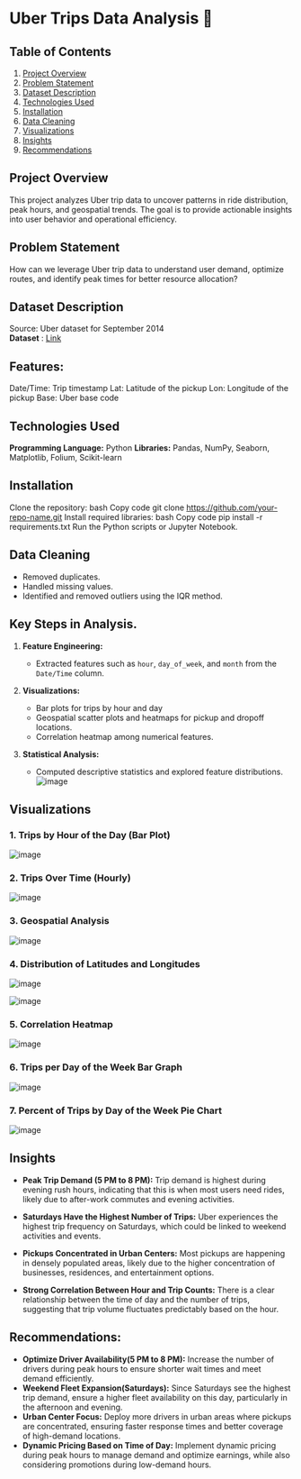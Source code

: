 
# **Uber Trips Data Analysis 🚕**

## Table of Contents
1. [Project Overview](#project-overview)  
2. [Problem Statement](#problem-statement)  
3. [Dataset Description](#dataset-description)  
4. [Technologies Used](#technologies-used)  
5. [Installation](#installation)  
6. [Data Cleaning](#data-cleaning)    
7. [Visualizations](#visualizations)  
8. [Insights](#insights)
9. [Recommendations](#recommendations) 


## **Project Overview**

This project analyzes Uber trip data to uncover patterns in ride distribution, peak hours, and geospatial trends. The goal is to provide actionable insights into user behavior and operational efficiency.

## **Problem Statement**

How can we leverage Uber trip data to understand user demand, optimize routes, and identify peak times for better resource allocation?

## **Dataset Description**

Source: Uber dataset for September 2014  
**Dataset** : [Link](https://www.kaggle.com/code/amirmotefaker/uber-trips-analysis)

## **Features:**
Date/Time: Trip timestamp
Lat: Latitude of the pickup
Lon: Longitude of the pickup
Base: Uber base code

## **Technologies Used**

**Programming Language:** Python
**Libraries:** Pandas, NumPy, Seaborn, Matplotlib, Folium, Scikit-learn

## **Installation**

Clone the repository:
bash
Copy code
git clone https://github.com/your-repo-name.git
Install required libraries:
bash
Copy code
pip install -r requirements.txt
Run the Python scripts or Jupyter Notebook.
## **Data Cleaning**

- Removed duplicates.
- Handled missing values.
- Identified and removed outliers using the IQR method.

## Key Steps in Analysis.

1. **Feature Engineering:**
   - Extracted features such as `hour`, `day_of_week`, and `month` from the `Date/Time` column.

2. **Visualizations:**
   - Bar plots for trips by hour and day
   - Geospatial scatter plots and heatmaps for pickup and dropoff locations.
   - Correlation heatmap among numerical features.

3. **Statistical Analysis:**
   - Computed descriptive statistics and explored feature distributions.
![image](https://github.com/user-attachments/assets/9405f76c-cba1-4255-8fdd-9af8888fbbf8)


## Visualizations
### 1. Trips by Hour of the Day (Bar Plot)
 ![image](https://github.com/user-attachments/assets/f81d6268-1c4f-4582-b289-6b62e16803cb)


### 2. Trips Over Time (Hourly)
![image](https://github.com/user-attachments/assets/e2fb5582-4cef-49be-941b-2b7add695b13)


### 3. Geospatial Analysis
![image](https://github.com/user-attachments/assets/86dc8f28-8b60-401f-9b63-422d66f1f0ac)



### 4. Distribution of Latitudes and Longitudes
![image](https://github.com/user-attachments/assets/bfad5ec0-5c21-47a6-968a-29a423d4c062)

![image](https://github.com/user-attachments/assets/420a0181-735b-44ca-bdcf-6eadbdc00793)


### 5. Correlation Heatmap
![image](https://github.com/user-attachments/assets/650bd482-b44f-4b02-aed9-7f89baabd9c6)

### 6. Trips per Day of the Week Bar Graph
![image](https://github.com/user-attachments/assets/caae9c04-aac5-46cd-9aba-c01b5870edd5)

### 7. Percent of Trips by Day of the Week Pie Chart
![image](https://github.com/user-attachments/assets/86b86e0b-c74b-47af-98bf-686b73e92590)


## **Insights**

- **Peak Trip Demand (5 PM to 8 PM):** Trip demand is highest during evening rush hours, indicating that this is when most users need rides, likely due to after-work commutes and evening activities.

- **Saturdays Have the Highest Number of Trips:** Uber experiences the highest trip frequency on Saturdays, which could be linked to weekend activities and events.

- **Pickups Concentrated in Urban Centers:** Most pickups are happening in densely populated areas, likely due to the higher concentration of businesses, residences, and entertainment options.

- **Strong Correlation Between Hour and Trip Counts:** There is a clear relationship between the time of day and the number of trips, suggesting that trip volume fluctuates predictably based on the hour.

##  **Recommendations:**
- **Optimize Driver Availability(5 PM to 8 PM):** Increase the number of drivers during peak hours to ensure shorter wait times and meet demand efficiently.
- **Weekend Fleet Expansion(Saturdays):** Since Saturdays see the highest trip demand, ensure a higher fleet availability on this day, particularly in the afternoon and evening.
- **Urban Center Focus:** Deploy more drivers in urban areas where pickups are concentrated, ensuring faster response times and better coverage of high-demand locations.
- **Dynamic Pricing Based on Time of Day:** Implement dynamic pricing during peak hours to manage demand and optimize earnings, while also considering promotions during low-demand hours.
